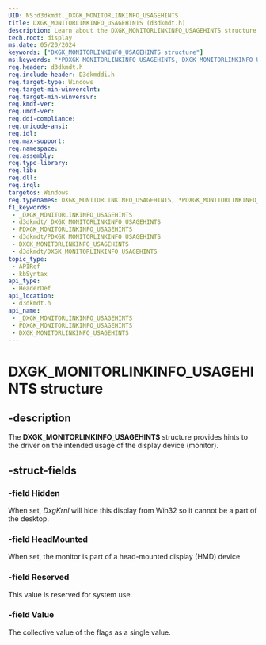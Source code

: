 ```yaml
---
UID: NS:d3dkmdt._DXGK_MONITORLINKINFO_USAGEHINTS
title: DXGK_MONITORLINKINFO_USAGEHINTS (d3dkmdt.h)
description: Learn about the DXGK_MONITORLINKINFO_USAGEHINTS structure.
tech.root: display
ms.date: 05/20/2024
keywords: ["DXGK_MONITORLINKINFO_USAGEHINTS structure"]
ms.keywords: "*PDXGK_MONITORLINKINFO_USAGEHINTS, DXGK_MONITORLINKINFO_USAGEHINTS, DXGK_MONITORLINKINFO_USAGEHINTS union [Display Devices], PDXGK_MONITORLINKINFO_USAGEHINTS, PDXGK_MONITORLINKINFO_USAGEHINTS union pointer [Display Devices], _DXGK_MONITORLINKINFO_USAGEHINTS, d3dkmdt/DXGK_MONITORLINKINFO_USAGEHINTS, d3dkmdt/PDXGK_MONITORLINKINFO_USAGEHINTS, display.dxgk_monitorlinkinfo_usagehints"
req.header: d3dkmdt.h
req.include-header: D3dkmddi.h
req.target-type: Windows
req.target-min-winverclnt: 
req.target-min-winversvr: 
req.kmdf-ver: 
req.umdf-ver: 
req.ddi-compliance: 
req.unicode-ansi: 
req.idl: 
req.max-support: 
req.namespace: 
req.assembly: 
req.type-library: 
req.lib: 
req.dll: 
req.irql: 
targetos: Windows
req.typenames: DXGK_MONITORLINKINFO_USAGEHINTS, *PDXGK_MONITORLINKINFO_USAGEHINTS
f1_keywords:
 - _DXGK_MONITORLINKINFO_USAGEHINTS
 - d3dkmdt/_DXGK_MONITORLINKINFO_USAGEHINTS
 - PDXGK_MONITORLINKINFO_USAGEHINTS
 - d3dkmdt/PDXGK_MONITORLINKINFO_USAGEHINTS
 - DXGK_MONITORLINKINFO_USAGEHINTS
 - d3dkmdt/DXGK_MONITORLINKINFO_USAGEHINTS
topic_type:
 - APIRef
 - kbSyntax
api_type:
 - HeaderDef
api_location:
 - d3dkmdt.h
api_name:
 - _DXGK_MONITORLINKINFO_USAGEHINTS
 - PDXGK_MONITORLINKINFO_USAGEHINTS
 - DXGK_MONITORLINKINFO_USAGEHINTS
---
```


# DXGK_MONITORLINKINFO_USAGEHINTS structure

## -description

The **DXGK_MONITORLINKINFO_USAGEHINTS** structure provides hints to the driver on the intended usage of the display device (monitor).

## -struct-fields

### -field Hidden

When set, *DxgKrnl* will hide this display from Win32 so it cannot be a part of the desktop.

### -field HeadMounted

When set, the monitor is part of a head-mounted display (HMD) device.

### -field Reserved

This value is reserved for system use.

### -field Value

The collective value of the flags as a single value.
